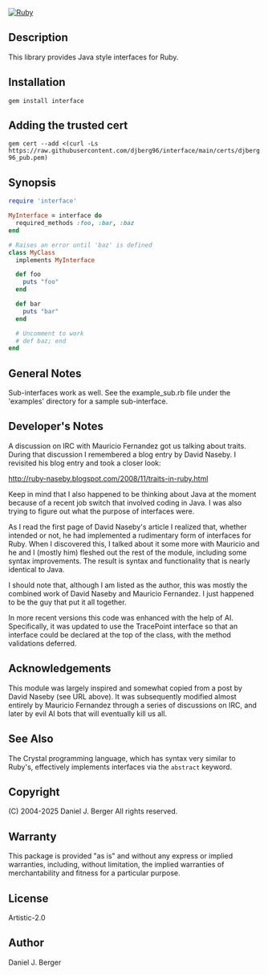 [![Ruby](https://github.com/djberg96/interface/actions/workflows/ruby.yml/badge.svg)](https://github.com/djberg96/interface/actions/workflows/ruby.yml)

## Description
This library provides Java style interfaces for Ruby.

## Installation
`gem install interface`

## Adding the trusted cert
`gem cert --add <(curl -Ls https://raw.githubusercontent.com/djberg96/interface/main/certs/djberg96_pub.pem)`

## Synopsis
```ruby
require 'interface'

MyInterface = interface do
  required_methods :foo, :bar, :baz
end

# Raises an error until 'baz' is defined
class MyClass
  implements MyInterface

  def foo
    puts "foo"
  end

  def bar
    puts "bar"
  end

  # Uncomment to work
  # def baz; end
end
```
   
## General Notes
Sub-interfaces work as well. See the example_sub.rb file under the 'examples'
directory for a sample sub-interface.

## Developer's Notes
A discussion on IRC with Mauricio Fernandez got us talking about traits.
During that discussion I remembered a blog entry by David Naseby. I 
revisited his blog entry and took a closer look:

http://ruby-naseby.blogspot.com/2008/11/traits-in-ruby.html

Keep in mind that I also happened to be thinking about Java at the moment
because of a recent job switch that involved coding in Java. I was also
trying to figure out what the purpose of interfaces were.

As I read the first page of David Naseby's article I realized that,
whether intended or not, he had implemented a rudimentary form of interfaces
for Ruby. When I discovered this, I talked about it some more with Mauricio
and he and I (mostly him) fleshed out the rest of the module, including some
syntax improvements. The result is syntax and functionality that is nearly
identical to Java.

I should note that, although I am listed as the author, this was mostly the
combined work of David Naseby and Mauricio Fernandez. I just happened to be
the guy that put it all together.

In more recent versions this code was enhanced with the help of AI.
Specifically, it was updated to use the TracePoint interface so that an
interface could be declared at the top of the class, with the method
validations deferred.

## Acknowledgements
This module was largely inspired and somewhat copied from a post by
David Naseby (see URL above). It was subsequently modified almost entirely
by Mauricio Fernandez through a series of discussions on IRC, and later
by evil AI bots that will eventually kill us all.

## See Also
The Crystal programming language, which has syntax very similar to Ruby's,
effectively implements interfaces via the `abstract` keyword.
	
## Copyright
(C) 2004-2025 Daniel J. Berger
All rights reserved.
	
## Warranty
This package is provided "as is" and without any express or
implied warranties, including, without limitation, the implied
warranties of merchantability and fitness for a particular purpose.
	
## License
Artistic-2.0
	
## Author
Daniel J. Berger
